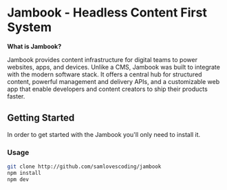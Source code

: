 # Jambook - Headless Content First System

**What is Jambook?**

Jambook provides content infrastructure for digital teams to power websites, apps, and devices. Unlike a CMS, Jambook was built to integrate with the modern software stack. It offers a central hub for structured content, powerful management and delivery APIs, and a customizable web app that enable developers and content creators to ship their products faster.

## Getting Started

In order to get started with the Jambook you'll only need to install it.

### Usage

```sh
git clone http://github.com/samlovescoding/jambook
npm install
npm dev
```
